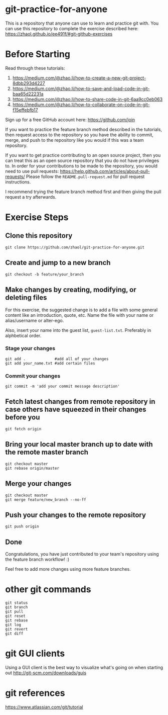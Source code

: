 git-practice-for-anyone
=======================
This is a repository that anyone can use to learn and practice git with.
You can use this repository to complete the exercise described here: https://zhaol.github.io/ee491f/#git-github-exercises

Before Starting
===============
Read through these tutorials:
1. https://medium.com/@zhao.li/how-to-create-a-new-git-project-8dbb293d4227
1. https://medium.com/@zhao.li/how-to-save-and-load-code-in-git-baa65d22231a
1. https://medium.com/@zhao.li/how-to-share-code-in-git-6aa9cc0eb063
1. https://medium.com/@zhao.li/how-to-collaborate-on-code-in-git-f15effebfb17

Sign up for a free GitHub account here: https://github.com/join

If you want to practice the feature branch method described in the tutorials, then request access to the repository so you have the ability to commit, merge, and push to the repository like you would if this was a team repository.

If you want to get practice contributing to an open source project, then you can treat this as an open source repository that you do not have privileges to. In order for your contributions to be made to the repository, you would need to use pull requests: https://help.github.com/articles/about-pull-requests/
Please follow the `README.pull-request.md` for pull request instructions.

I recommend trying the feature branch method first and then giving the pull request a try afterwards.

Exercise Steps
==============

## Clone this repository
```
git clone https://github.com/zhaol/git-practice-for-anyone.git
```

## Create and jump to a new branch
```
git checkout -b feature/your_branch 
```

## Make changes by creating, modifying, or deleting files
For this exercise, the suggested change is to add a file with some general content like an introduction, quote, etc. Name the file with your name or alias/username or alter-ego.

Also, insert your name into the guest list, `guest-list.txt`. Preferably in alphbetical order.

### Stage your changes
```
git add .             #add all of your changes
git add your_name.txt #add certain files
```

### Commit your changes
```
git commit -m 'add your commit message description'
```

## Fetch latest changes from remote repository in case others have squeezed in their changes before you
```
git fetch origin
```

## Bring your local master branch up to date with the remote master branch
```
git checkout master
git rebase origin/master
```

## Merge your changes
```
git checkout master
git merge feature/new_branch --no-ff
```

## Push your changes to the remote repository
```
git push origin
```

## Done
Congratulations, you have just contributed to your team's repository using the feature branch workflow! :)

Feel free to add more changes using more feature branches.

other git commands
==================
```
git status
git branch
git pull
git reset
git rebase
git log
git revert
git diff
```

git GUI clients
===============
Using a GUI client is the best way to visualize what's going on when starting out
http://git-scm.com/downloads/guis

git references
==============
https://www.atlassian.com/git/tutorial
